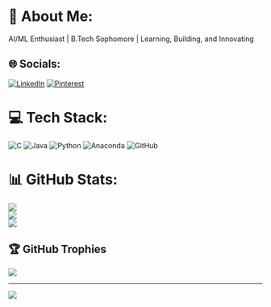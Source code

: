 # 💫 About Me:
AI/ML Enthusiast | B.Tech Sophomore | Learning, Building, and Innovating



## 🌐 Socials:
[![LinkedIn](https://img.shields.io/badge/LinkedIn-%230077B5.svg?logo=linkedin&logoColor=white)](https://linkedin.com/in/www.linkedin.com/in/manyashree-d-4ba031316) [![Pinterest](https://img.shields.io/badge/Pinterest-%23E60023.svg?logo=Pinterest&logoColor=white)](https://pinterest.com/manyashree24) 

# 💻 Tech Stack:
![C](https://img.shields.io/badge/c-%2300599C.svg?style=flat-square&logo=c&logoColor=white) ![Java](https://img.shields.io/badge/java-%23ED8B00.svg?style=flat-square&logo=openjdk&logoColor=white) ![Python](https://img.shields.io/badge/python-3670A0?style=flat-square&logo=python&logoColor=ffdd54) ![Anaconda](https://img.shields.io/badge/Anaconda-%2344A833.svg?style=flat-square&logo=anaconda&logoColor=white) ![GitHub](https://img.shields.io/badge/github-%23121011.svg?style=flat-square&logo=github&logoColor=white)
# 📊 GitHub Stats:
![](https://github-readme-stats.vercel.app/api?username=Manyashree24&theme=tokyonight&hide_border=false&include_all_commits=true&count_private=true)<br/>
![](https://github-readme-streak-stats.herokuapp.com/?user=Manyashree24&theme=tokyonight&hide_border=false)<br/>
![](https://github-readme-stats.vercel.app/api/top-langs/?username=Manyashree24&theme=tokyonight&hide_border=false&include_all_commits=true&count_private=true&layout=compact)

## 🏆 GitHub Trophies
![](https://github-profile-trophy.vercel.app/?username=Manyashree24&theme=radical&no-frame=false&no-bg=false&margin-w=4)

---
[![](https://visitcount.itsvg.in/api?id=Manyashree24&icon=0&color=0)](https://visitcount.itsvg.in)

<!-- Proudly created with GPRM ( https://gprm.itsvg.in ) -->
